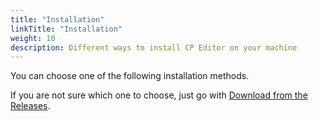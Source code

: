 ```yaml
---
title: "Installation"
linkTitle: "Installation"
weight: 10
description: Different ways to install CP Editor on your machine
---
```


You can choose one of the following installation methods.

If you are not sure which one to choose, just go with [Download from the Releases](./download-from-releases/\_index.ru.md).
